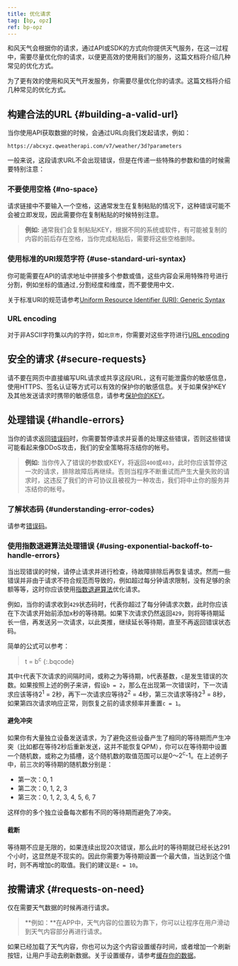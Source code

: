 ```yaml
---
title: 优化请求
tag: [bp, opz]
ref: bp-opz
---
```


和风天气会根据你的请求，通过API或SDK的方式向你提供天气服务，在这一过程中，需要尽量优化你的请求，以便更高效的使用我们的服务，这篇文档将介绍几种常见的优化方式。

为了更有效的使用和风天气开发服务，你需要尽量优化你的请求。这篇文档将介绍几种常见的优化方式。

## 构建合法的URL {#building-a-valid-url}

当你使用API获取数据的时候，会通过URL向我们发起请求，例如：

```
https://abcxyz.qweatherapi.com/v7/weather/3d?parameters
```

一般来说，这段请求URL不会出现错误，但是在传递一些特殊的参数和值的时候需要特别注意：

### 不要使用空格 {#no-space}

请求链接中不要输入一个空格，这通常发生在复制粘贴的情况下，这种错误可能不会被立即发现，因此需要你在复制粘贴的时候特别注意。

> **例如:** 通常我们会复制粘贴KEY，根据不同的系统或软件，有可能被复制的内容的前后存在空格，当你完成粘贴后，需要将这些空格删除。

### 使用标准的URI规范字符 {#use-standard-uri-syntax}

你可能需要在API的请求地址中拼接多个参数或值，这些内容会采用特殊符号进行分割，例如坐标的值通过`,`分割经度和维度，而不要使用中文`，`

关于标准URI的规范请参考[Uniform Resource Identifier (URI): Generic Syntax](https://datatracker.ietf.org/doc/html/rfc3986)

### URL encoding

对于非ASCII字符集以内的字符，如`北京市`，你需要对这些字符进行[URL encoding](https://zh.wikipedia.org/wiki/百分号编码)

## 安全的请求 {#secure-requests}

请不要在网页中直接编写URL请求或共享这段URL，这有可能泄露你的敏感信息，使用HTTPS、签名认证等方式可以有效的保护你的敏感信息。关于如果保护KEY及其他发送请求时携带的敏感信息，请参考[保护你的KEY](/docs/best-practices/protect-data-key/)。

## 处理错误 {#handle-errors}

当你的请求返回[错误码](/docs/resource/error-code/)时，你需要暂停请求并妥善的处理这些错误，否则这些错误可能看起来像DDoS攻击，我们的安全策略将冻结你的帐号。

> **例如:** 当你传入了错误的参数或KEY，将返回`400`或`403`，此时你应该暂停这一次的请求，排除故障后再继续。否则当程序不断重试而产生大量失败的请求时，这违反了我们的许可协议且被视为一种攻击，我们将中止你的服务并冻结你的帐号。

### 了解状态码 {#understanding-error-codes}

请参考[错误码](/docs/resource/error-code/)。

### 使用指数退避算法处理错误 {#using-exponential-backoff-to-handle-errors}

当出现错误的时候，请停止请求并进行检查，待故障排除后再恢复请求。然而一些错误并非由于请求不符合规范而导致的，例如超过每分钟请求限制，没有足够的余额等等，这时你应该使用[指数退避算法](https://en.wikipedia.org/wiki/Exponential_backoff)优化请求。

例如，当你的请求收到`429`状态码时，代表你超过了每分钟请求次数，此时你应该在下次请求开始前添加x秒的等待期。如果下次请求仍然返回`429`，则将等待期延长一倍，再发送另一次请求，以此类推，继续延长等待期，直至不再返回错误状态码。

简单的公式可以参考：

> t = b<sup>c</sup>
{:.bqcode}

其中`t`代表下次请求的间隔时间，或称之为等待期，`b`代表基数，`c`是发生错误的次数。如果按照上述的例子来讲，假设`b = 2`，那么在出现第一次错误时，下一次请求应该等待<span class="label code">2<sup>1</sup> = 2秒</span>，再下一次请求应等待<span class="label code">2<sup>2</sup> = 4秒</span>，第三次请求等待<span class="label code">2<sup>3</sup> = 8秒</span>，如果第四次请求响应正常，则恢复之前的请求频率并重置`c = 1`。

#### 避免冲突

如果你有大量独立设备发送请求，为了避免这些设备产生了相同的等待期而产生冲突（比如都在等待2秒后重新发送，这并不能恢复QPM），你可以在等待期中设置一个随机数，或称之为插槽，这个随机数的取值范围可以是<span class="label code">0～2<sup>c</sup>-1</span>。在上述例子中，前三次的等待期的随机数分别是：

- 第一次：0, 1
- 第二次：0, 1, 2, 3
- 第三次：0, 1, 2, 3, 4, 5, 6, 7

这样你的多个独立设备每次都有不同的等待期而避免了冲突。

#### 截断

等待期不应是无限的，如果连续出现20次错误，那么此时的等待期就已经长达291个小时，这显然是不现实的。因此你需要为等待期设置一个最大值，当达到这个值时，则不再增加c的取值。我们的建议是`c = 10`。

## 按需请求 {#requests-on-need}

仅在需要天气数据的时候再进行请求。

> **例如：**在APP中，天气内容的位置较为靠下，你可以让程序在用户滑动到天气内容部分再进行请求。

如果已经加载了天气内容，你也可以为这个内容设置缓存时间，或者增加一个刷新按钮，让用户手动去刷新数据。关于设置缓存，请参考[缓存你的数据](/docs/best-practices/cache/)。


